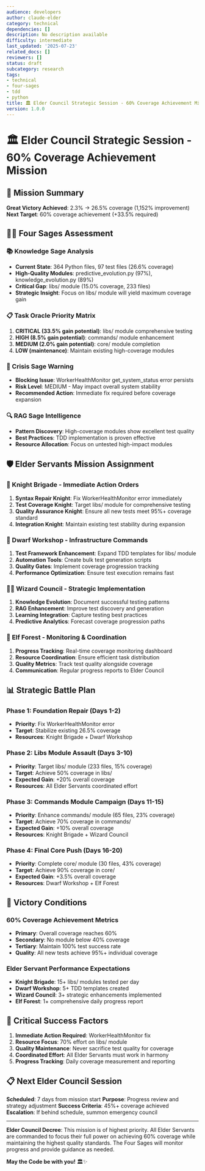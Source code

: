 ```yaml
---
audience: developers
author: claude-elder
category: technical
dependencies: []
description: No description available
difficulty: intermediate
last_updated: '2025-07-23'
related_docs: []
reviewers: []
status: draft
subcategory: research
tags:
- technical
- four-sages
- tdd
- python
title: 🏛️ Elder Council Strategic Session - 60% Coverage Achievement Mission
version: 1.0.0
---
```


# 🏛️ Elder Council Strategic Session - 60% Coverage Achievement Mission

## 🎯 Mission Summary
**Great Victory Achieved**: 2.3% → 26.5% coverage (1,152% improvement)
**Next Target**: 60% coverage achievement (+33.5% required)

## 🧙‍♂️ Four Sages Assessment

### 📚 Knowledge Sage Analysis
- **Current State**: 364 Python files, 97 test files (26.6% coverage)
- **High-Quality Modules**: predictive_evolution.py (97%), knowledge_evolution.py (89%)
- **Critical Gap**: libs/ module (15.0% coverage, 233 files)
- **Strategic Insight**: Focus on libs/ module will yield maximum coverage gain

### 📋 Task Oracle Priority Matrix
1. **CRITICAL (33.5% gain potential)**: libs/ module comprehensive testing
2. **HIGH (8.5% gain potential)**: commands/ module enhancement
3. **MEDIUM (2.0% gain potential)**: core/ module completion
4. **LOW (maintenance)**: Maintain existing high-coverage modules

### 🚨 Crisis Sage Warning
- **Blocking Issue**: WorkerHealthMonitor get_system_status error persists
- **Risk Level**: MEDIUM - May impact overall system stability
- **Recommended Action**: Immediate fix required before coverage expansion

### 🔍 RAG Sage Intelligence
- **Pattern Discovery**: High-coverage modules show excellent test quality
- **Best Practices**: TDD implementation is proven effective
- **Resource Allocation**: Focus on untested high-impact modules

## 🛡️ Elder Servants Mission Assignment

### 🏰 Knight Brigade - Immediate Action Orders
1. **Syntax Repair Knight**: Fix WorkerHealthMonitor error immediately
2. **Test Coverage Knight**: Target libs/ module for comprehensive testing
3. **Quality Assurance Knight**: Ensure all new tests meet 95%+ coverage standard
4. **Integration Knight**: Maintain existing test stability during expansion

### 🔨 Dwarf Workshop - Infrastructure Commands
1. **Test Framework Enhancement**: Expand TDD templates for libs/ module
2. **Automation Tools**: Create bulk test generation scripts
3. **Quality Gates**: Implement coverage progression tracking
4. **Performance Optimization**: Ensure test execution remains fast

### 🧙‍♂️ Wizard Council - Strategic Implementation
1. **Knowledge Evolution**: Document successful testing patterns
2. **RAG Enhancement**: Improve test discovery and generation
3. **Learning Integration**: Capture testing best practices
4. **Predictive Analytics**: Forecast coverage progression paths

### 🌳 Elf Forest - Monitoring & Coordination
1. **Progress Tracking**: Real-time coverage monitoring dashboard
2. **Resource Coordination**: Ensure efficient task distribution
3. **Quality Metrics**: Track test quality alongside coverage
4. **Communication**: Regular progress reports to Elder Council

## 📊 Strategic Battle Plan

### Phase 1: Foundation Repair (Days 1-2)
- **Priority**: Fix WorkerHealthMonitor error
- **Target**: Stabilize existing 26.5% coverage
- **Resources**: Knight Brigade + Dwarf Workshop

### Phase 2: Libs Module Assault (Days 3-10)
- **Priority**: Target libs/ module (233 files, 15% coverage)
- **Target**: Achieve 50% coverage in libs/
- **Expected Gain**: +20% overall coverage
- **Resources**: All Elder Servants coordinated effort

### Phase 3: Commands Module Campaign (Days 11-15)
- **Priority**: Enhance commands/ module (65 files, 23% coverage)
- **Target**: Achieve 70% coverage in commands/
- **Expected Gain**: +10% overall coverage
- **Resources**: Knight Brigade + Wizard Council

### Phase 4: Final Core Push (Days 16-20)
- **Priority**: Complete core/ module (30 files, 43% coverage)
- **Target**: Achieve 90% coverage in core/
- **Expected Gain**: +3.5% overall coverage
- **Resources**: Dwarf Workshop + Elf Forest

## 🎯 Victory Conditions

### 60% Coverage Achievement Metrics
- **Primary**: Overall coverage reaches 60%
- **Secondary**: No module below 40% coverage
- **Tertiary**: Maintain 100% test success rate
- **Quality**: All new tests achieve 95%+ individual coverage

### Elder Servant Performance Expectations
- **Knight Brigade**: 15+ libs/ modules tested per day
- **Dwarf Workshop**: 5+ TDD templates created
- **Wizard Council**: 3+ strategic enhancements implemented
- **Elf Forest**: 1+ comprehensive daily progress report

## 🚨 Critical Success Factors

1. **Immediate Action Required**: WorkerHealthMonitor fix
2. **Resource Focus**: 70% effort on libs/ module
3. **Quality Maintenance**: Never sacrifice test quality for coverage
4. **Coordinated Effort**: All Elder Servants must work in harmony
5. **Progress Tracking**: Daily coverage measurement and reporting

## 📋 Next Elder Council Session

**Scheduled**: 7 days from mission start
**Purpose**: Progress review and strategy adjustment
**Success Criteria**: 45%+ coverage achieved
**Escalation**: If behind schedule, summon emergency council

---

**Elder Council Decree**: This mission is of highest priority. All Elder Servants are commanded to focus their full power on achieving 60% coverage while maintaining the highest quality standards. The Four Sages will monitor progress and provide guidance as needed.

**May the Code be with you!** 🏛️✨
